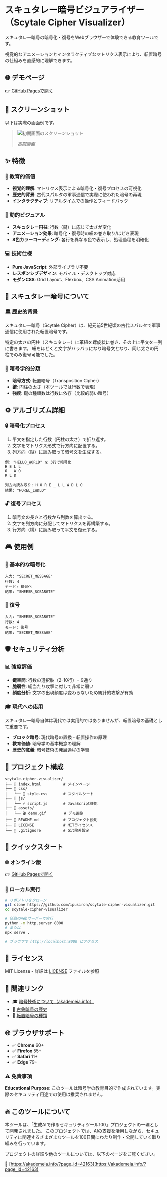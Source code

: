 # スキュタレー暗号ビジュアライザー（Scytale Cipher Visualizer）

スキュタレー暗号の暗号化・復号をWebブラウザーで体験できる教育ツールです。

視覚的なアニメーションとインタラクティブなマトリクス表示により、転置暗号の仕組みを直感的に理解できます。

## 🌐 デモページ

👉 [GitHub Pagesで開く](https://ipusiron.github.io/scytale-cipher-visualizer/)

## 📸 スクリーンショット

以下は実際の画面例です。

>![初期画面のスクリーンショット](screenshot.png)
>
> *初期画面*

## ✨ 特徴

### 🎯 教育的価値
- **視覚的理解**: マトリクス表示による暗号化・復号プロセスの可視化
- **歴史的背景**: 古代スパルタの軍事通信で実際に使われた暗号の再現
- **インタラクティブ**: リアルタイムでの操作とフィードバック

### 🎨 動的ビジュアル
- **スキュタレー円柱**: 行数（鍵）に応じて太さが変化
- **アニメーション効果**: 暗号化・復号時の紐の巻き取り/ほどき表現
- **8色カラーコーディング**: 各行を異なる色で表示し、処理過程を明確化

### 💻 技術仕様
- **Pure JavaScript**: 外部ライブラリ不要
- **レスポンシブデザイン**: モバイル・デスクトップ対応
- **モダンCSS**: Grid Layout、Flexbox、CSS Animation活用

## 📜 スキュタレー暗号について

### 🏛️ 歴史的背景

スキュタレー暗号（Scytale Cipher）は、紀元前5世紀頃の古代スパルタで軍事通信に使用された転置暗号です。

特定の太さの円柱（スキュタレー）に革紐を螺旋状に巻き、その上に平文を一列に書きます。
紐をほどくと文字がバラバラになり暗号文となり、同じ太さの円柱でのみ復号可能でした。

### 🔬 暗号学的分類

- **暗号方式**: 転置暗号（Transposition Cipher）
- **鍵**: 円柱の太さ（本ツールでは行数で表現）
- **強度**: 鍵の種類数は行数に依存（比較的弱い暗号）

## ⚙️ アルゴリズム詳細

### 🔒 暗号化プロセス
1. 平文を指定した行数（円柱の太さ）で折り返す。
2. 文字をマトリクス形式で行方向に配置する。
3. 列方向（縦）に読み取って暗号文を生成する。

```
例: "HELLO_WORLD" を 3行で暗号化
H E L L
O _ W O
R L D

列方向読み取り: H O R E _ L L W D L O
結果: "HOREL_LWDLO"
```

### 🔓 復号プロセス
1. 暗号文の長さと行数から列数を算出する。
2. 文字を列方向に分配してマトリクスを再構築する。
3. 行方向（横）に読み取って平文を復元する。

## 🎮 使用例

### 🔐 基本的な暗号化
```
入力: "SECRET_MESSAGE"
行数: 4
モード: 暗号化
結果: "SMEESR_SCEARGTE"
```

### 🔑 復号
```
入力: "SMEESR_SCEARGTE"
行数: 4
モード: 復号
結果: "SECRET_MESSAGE"
```

## 🛡️ セキュリティ分析

### 📊 強度評価

- **鍵空間**: 行数の選択肢（2-10行）= 9通り
- **脆弱性**: 総当たり攻撃に対して非常に弱い
- **頻度分析**: 文字の出現頻度は変わらないため統計的攻撃が有効

### 🎓 現代への応用
スキュタレー暗号自体は現代では実用的ではありませんが、転置暗号の基礎として重要です。

- **ブロック暗号**: 現代暗号の置換・転置操作の原理
- **教育価値**: 暗号学の基本概念の理解
- **歴史的意義**: 暗号技術の発展過程の学習

## 📁 プロジェクト構成

```
scytale-cipher-visualizer/
├── 📄 index.html          # メインページ
├── 📁 css/
│   └── 🎨 style.css       # スタイルシート
├── 📁 js/
│   └── ⚡ script.js       # JavaScript機能
├── 📁 assets/
│   └── 🎬 demo.gif        # デモ画像
├── 📖 README.md           # プロジェクト説明
├── 📜 LICENSE             # MITライセンス
└── 🚫 .gitignore          # Git除外設定
```

## 🚀 クイックスタート

### 🌐 オンライン版

👉 [GitHub Pagesで開く](https://ipusiron.github.io/scytale-cipher-visualizer/)

### 💾 ローカル実行

```bash
# リポジトリをクローン
git clone https://github.com/ipusiron/scytale-cipher-visualizer.git
cd scytale-cipher-visualizer

# 任意のWebサーバーで実行
python -m http.server 8000
# または
npx serve .

# ブラウザで http://localhost:8000 にアクセス
```

## 📄 ライセンス

MIT License - 詳細は [LICENSE](LICENSE) ファイルを参照

## 🔗 関連リンク

- 🎓 [暗号技術について（akademeia.info）](https://akademeia.info/category/crypto/)
- 📜 [古典暗号の歴史](https://en.wikipedia.org/wiki/Classical_cipher)
- 🔄 [転置暗号の種類](https://en.wikipedia.org/wiki/Transposition_cipher)

## 🌐 ブラウザサポート

- ✅ **Chrome** 60+
- ✅ **Firefox** 55+
- ✅ **Safari** 11+
- ✅ **Edge** 79+

### ⚠️ 免責事項
**Educational Purpose**: このツールは暗号学の教育目的で作成されています。実際のセキュリティ用途での使用は推奨されません。

## 🔥 このツールについて

本ツールは、「生成AIで作るセキュリティツール100」プロジェクトの一環として開発されました。 このプロジェクトでは、AIの支援を活用しながら、セキュリティに関連するさまざまなツールを100日間にわたり制作・公開していく取り組みを行っています。

プロジェクトの詳細や他のツールについては、以下のページをご覧ください。

🔗 [https://akademeia.info/?page_id=42163](https://akademeia.info/?page_id=42163)
